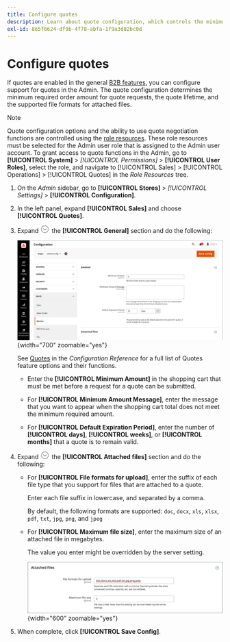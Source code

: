 ```yaml
---
title: Configure quotes
description: Learn about quote configuration, which controls the minimum required order amount for quote requests, the quote lifetime, and file attachments.
exl-id: 865f6624-df9b-4f78-abfa-1f9a3d82bc0d
---
```

# Configure quotes

If quotes are enabled in the general [B2B features](enable-basic-features.md), you can configure support for quotes in the Admin. The quote configuration determines the minimum required order amount for quote requests, the quote lifetime, and the supported file formats for attached files. 

>[!NOTE]
>
>Quote configuration options and the ability to use quote negotiation functions are controlled using the [role resources](../systems/permissions-user-roles.md#role-resources). These role resources must be selected for the Admin user role that is assigned to the Admin user account. To grant access to quote functions in the Admin, go to **[!UICONTROL System]** > _[!UICONTROL Permissions]_ > **[!UICONTROL User Roles]**, select the role, and navigate to [!UICONTROL Sales] > [!UICONTROL Operations] > [!UICONTROL Quotes] in the _Role Resources_ tree.

1. On the _Admin_ sidebar, go to **[!UICONTROL Stores]** > _[!UICONTROL Settings]_ > **[!UICONTROL Configuration]**.

1. In the left panel, expand **[!UICONTROL Sales]** and choose **[!UICONTROL Quotes]**.

1. Expand ![Expansion selector](../assets/icon-display-expand.png) the **[!UICONTROL General]** section and do the following:

   ![Sales quotes configuration - general](./assets/quotes-general.png){width="700" zoomable="yes"}

   See [Quotes](../configuration-reference/sales/quotes.md) in the _Configuration Reference_ for a full list of Quotes feature options and their functions.

   - Enter the **[!UICONTROL Minimum Amount]** in the shopping cart that must be met before a request for a quote can be submitted.

   - For **[!UICONTROL Minimum Amount Message]**, enter the message that you want to appear when the shopping cart total does not meet the minimum required amount.

   - For **[!UICONTROL Default Expiration Period]**, enter the number of **[!UICONTROL days]**, **[!UICONTROL weeks]**, or **[!UICONTROL months]** that a quote is to remain valid.

1. Expand ![Expansion selector](../assets/icon-display-expand.png) the **[!UICONTROL Attached files]** section and do the following:

   - For **[!UICONTROL File formats for upload]**, enter the suffix of each file type that you support for files that are attached to a quote.

      Enter each file suffix in lowercase, and separated by a comma.

      By default, the following formats are supported: `doc`, `docx`, `xls`, `xlsx`, `pdf`, `txt`, `jpg`, `png`, and `jpeg`

   - For **[!UICONTROL Maximum file size]**, enter the maximum size of an attached file in megabytes.

      The value you enter might be overridden by the server setting.

      ![Sales quotes configuration - attached files](./assets/quotes-attached-files.png){width="600" zoomable="yes"}

1. When complete, click **[!UICONTROL Save Config]**.
